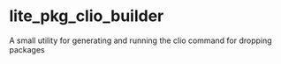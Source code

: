 # lite_pkg_clio_builder
A small utility for generating and running the clio command for dropping packages
